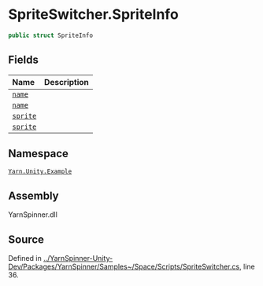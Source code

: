 # SpriteSwitcher.SpriteInfo

```csharp
public struct SpriteInfo
```

## Fields

| Name | Description |
| :--- | :--- |
| [`name`]() |  |
| [`name`]() |  |
| [`sprite`]() |  |
| [`sprite`]() |  |

## Namespace

[`Yarn.Unity.Example`](../)

## Assembly

YarnSpinner.dll

## Source

Defined in [../YarnSpinner-Unity-Dev/Packages/YarnSpinner/Samples~/Space/Scripts/SpriteSwitcher.cs](https://github.com/YarnSpinnerTool/YarnSpinner-Unity//blob/develop/Samples~/Space/Scripts/SpriteSwitcher.cs#L36), line 36.

